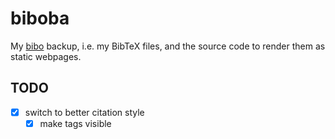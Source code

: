 # biboba

My [bibo](https://github.com/Nagasaki45/bibo) backup, i.e. my BibTeX files, and the source code to render them as static webpages.

## TODO
- [x] switch to better citation style
  - [x] make tags visible